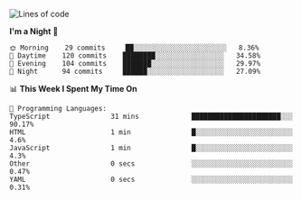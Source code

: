 <!--START_SECTION:waka-->
![Lines of code](https://img.shields.io/badge/From%20Hello%20World%20I%27ve%20Written-134588%20lines%20of%20code-blue)

**I'm a Night 🦉** 

```text
🌞 Morning    29 commits     ██░░░░░░░░░░░░░░░░░░░░░░░   8.36% 
🌆 Daytime    120 commits    ████████░░░░░░░░░░░░░░░░░   34.58% 
🌃 Evening    104 commits    ███████░░░░░░░░░░░░░░░░░░   29.97% 
🌙 Night      94 commits     ██████░░░░░░░░░░░░░░░░░░░   27.09%

```


📊 **This Week I Spent My Time On** 

```text
💬 Programming Languages: 
TypeScript               31 mins             ██████████████████████░░░   90.17% 
HTML                     1 min               █░░░░░░░░░░░░░░░░░░░░░░░░   4.6% 
JavaScript               1 min               █░░░░░░░░░░░░░░░░░░░░░░░░   4.3% 
Other                    0 secs              ░░░░░░░░░░░░░░░░░░░░░░░░░   0.47% 
YAML                     0 secs              ░░░░░░░░░░░░░░░░░░░░░░░░░   0.31%

```


<!--END_SECTION:waka-->
